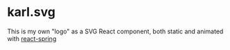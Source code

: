 # karl.svg

This is my own "logo" as a SVG React component, both static and animated with [react-spring](https://github.com/drcmda/react-spring)